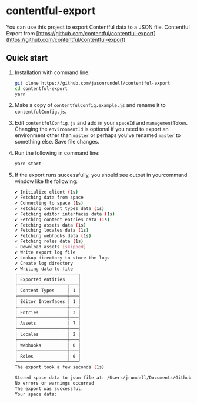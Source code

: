 # contentful-export

You can use this project to export Contentful data to a JSON file. Contentful Export from [https://github.com/contentful/contentful-export](https://github.com/contentful/contentful-export)

## Quick start

1. Installation with command line:

   ```bash
   git clone https://github.com/jasonrundell/contentful-export
   cd contentful-export
   yarn
   ```

2. Make a copy of `contentfulConfig.example.js` and rename it to `contentfulConfig.js`.

3. Edit `contentfulConfig.js` and add in your `spaceId` and `managementToken`. Changing the `environmentId` is optional if you need to export an environment other than `master` or perhaps you've renamed `master` to something else. Save file changes.

4. Run the following in command line:

   ```bash
   yarn start
   ```

5. If the export runs successfully, you should see output in yourcommand window like the following:

   ```bash
   ✔ Initialize client (1s)
   ✔ Fetching data from space
   ✔ Connecting to space (1s)
   ✔ Fetching content types data (1s)
   ✔ Fetching editor interfaces data (1s)
   ✔ Fetching content entries data (1s)
   ✔ Fetching assets data (1s)
   ✔ Fetching locales data (1s)
   ✔ Fetching webhooks data (1s)
   ✔ Fetching roles data (1s)
   ↓ Download assets [skipped]
   ✔ Write export log file
   ✔ Lookup directory to store the logs
   ✔ Create log directory
   ✔ Writing data to file
   ┌───────────────────────┐
   │ Exported entities     │
   ├───────────────────┬───┤
   │ Content Types     │ 1 │
   ├───────────────────┼───┤
   │ Editor Interfaces │ 1 │
   ├───────────────────┼───┤
   │ Entries           │ 3 │
   ├───────────────────┼───┤
   │ Assets            │ 7 │
   ├───────────────────┼───┤
   │ Locales           │ 2 │
   ├───────────────────┼───┤
   │ Webhooks          │ 0 │
   ├───────────────────┼───┤
   │ Roles             │ 0 │
   └───────────────────┴───┘
   The export took a few seconds (1s)

   Stored space data to json file at: /Users/jrundell/Documents/Github/jasonrundell/contentful-export/contentful-export-qom3enaifvoq-master-2019-09-25T10-57-72.json
   No errors or warnings occurred
   The export was successful.
   Your space data:
   ```

